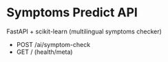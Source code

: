 # Symptoms Predict API
FastAPI + scikit-learn (multilingual symptoms checker)
- POST /ai/symptom-check
- GET  /  (health/meta)
